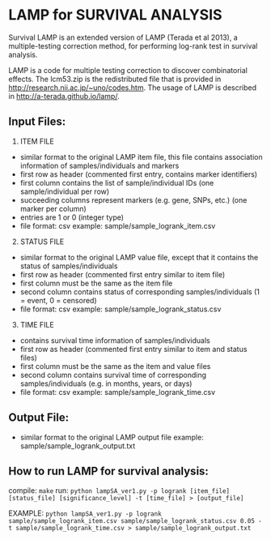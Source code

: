 # LAMP for SURVIVAL ANALYSIS

Survival LAMP is an extended version of LAMP (Terada et al 2013), a multiple-testing correction method,
for performing log-rank test in survival analysis.

LAMP is a code for multiple testing correction to discover combinatorial effects. The lcm53.zip is the redistributed file that is provided in http://research.nii.ac.jp/~uno/codes.htm. 
The usage of LAMP is described in http://a-terada.github.io/lamp/.

## Input Files:
1. ITEM FILE
- similar format to the original LAMP item file, this file contains association information of samples/individuals and markers
- first row as header (commented first entry, contains marker identifiers)
- first column contains the list of sample/individual IDs (one sample/individual per row)
- succeeding columns represent markers (e.g. gene, SNPs, etc.) (one marker per column)
- entries are 1 or 0 (integer type)
- file format: csv
example: 
sample/sample_logrank_item.csv


2. STATUS FILE
- similar format to the original LAMP value file, except that it contains the status of samples/individuals
- first row as header (commented first entry similar to item file)
- first column must be the same as the item file 
- second column contains status of corresponding samples/individuals (1 = event, 0 = censored)
- file format: csv
example:
sample/sample_logrank_status.csv


3. TIME FILE
- contains survival time information of samples/individuals
- first row as header (commented first entry similar to item and status files)
- first column must be the same as the item and value files 
- second column contains survival time of corresponding samples/individuals (e.g. in months, years, or days)
- file format: csv
example:
sample/sample_logrank_time.csv


## Output File:
- similar format to the original LAMP output file
example:
sample/sample_logrank_output.txt


## How to run LAMP for survival analysis:
compile: `make`
run: `python lampSA_ver1.py -p logrank [item_file] [status_file] [significance_level] -t [time_file] > [output_file]`

EXAMPLE: `python lampSA_ver1.py -p logrank sample/sample_logrank_item.csv sample/sample_logrank_status.csv 0.05 -t sample/sample_logrank_time.csv > sample/sample_logrank_output.txt`
